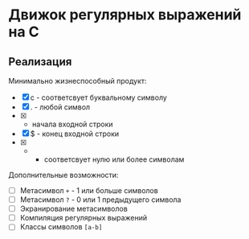 # Движок регулярных выражений на C

## Реализация

Минимально жизнеспособный продукт:

- [x] c - соответсвует буквальному символу
- [x] . - любой символ
- [x] - начала входной строки
- [x] $ - конец входной строки
- [x] * - соответсвует нулю или более символам

Дополнительные возможности:
- [ ] Метасимвол `+` - 1 или больше символов
- [ ] Метасимвол `?` - 0 или 1 предыдущего символа
- [ ] Экранирование метасимволов
- [ ] Компиляция регулярных выражений
- [ ] Классы символов `[a-b]`
